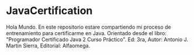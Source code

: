 # JavaCertification
Hola Mundo. En este repositorio estare compartiendo mi proceso de entrenamiento para certificarme en Java.
Orientado desde el libro: "Programador Certificado Java 2 Curso Práctico". Ed: 3ra, Autor: Antonio J. Martin Sierra, 
Editorial: Alfaomega.
